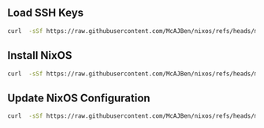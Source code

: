 ## Load SSH Keys

```sh
curl  -sSf https://raw.githubusercontent.com/McAJBen/nixos/refs/heads/main/load-ssh-keys.sh | sh
```

## Install NixOS

```sh
curl  -sSf https://raw.githubusercontent.com/McAJBen/nixos/refs/heads/main/install-nixos.sh | sh
```

## Update NixOS Configuration

```sh
curl  -sSf https://raw.githubusercontent.com/McAJBen/nixos/refs/heads/main/update-nixos.sh | sh
```
